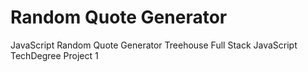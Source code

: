 # Random Quote Generator
 JavaScript Random Quote Generator
Treehouse Full Stack JavaScript TechDegree Project 1
